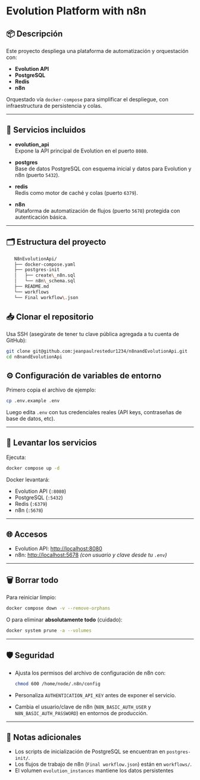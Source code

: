 
# Evolution Platform with n8n


## 📦 Descripción

Este proyecto despliega una plataforma de automatización y orquestación con:

- **Evolution API**
- **PostgreSQL**
- **Redis**
- **n8n**

Orquestado vía `docker-compose` para simplificar el despliegue, con infraestructura de persistencia y colas.

---

## 🚀 Servicios incluidos

- **evolution_api**  
  Expone la API principal de Evolution en el puerto `8080`.

- **postgres**  
  Base de datos PostgreSQL con esquema inicial y datos para Evolution y n8n (puerto `5432`).

- **redis**  
  Redis como motor de caché y colas (puerto `6379`).

- **n8n**  
  Plataforma de automatización de flujos (puerto `5678`) protegida con autenticación básica.

---

## 🗂️ Estructura del proyecto

 ```bash
    N8nEvolutionApi/
    ├── docker-compose.yaml  
    ├── postgres-init  
    │   ├── create\_n8n.sql  
    │   └── n8n\_schema.sql  
    ├── README.md  
    └── workflows  
    └── Final workflow\.json
 ```


  





## 📥 Clonar el repositorio

Usa SSH (asegúrate de tener tu clave pública agregada a tu cuenta de GitHub):

```bash
git clone git@github.com:jeanpaulrestedur1234/n8nandEvolutionApi.git
cd n8nandEvolutionApi
```


## ⚙️ Configuración de variables de entorno

Primero copia el archivo de ejemplo:

```bash
cp .env.example .env
```

Luego edita `.env` con tus credenciales reales (API keys, contraseñas de base de datos, etc).

---

## 🐳 Levantar los servicios

Ejecuta:

```bash
docker compose up -d
```

Docker levantará:

* Evolution API (`:8080`)
* PostgreSQL (`:5432`)
* Redis (`:6379`)
* n8n (`:5678`)

---

## 🌐 Accesos

* Evolution API: [http://localhost:8080](http://localhost:8080)
* n8n: [http://localhost:5678](http://localhost:5678) *(con usuario y clave desde tu `.env`)*

---

## 🗑️ Borrar todo

Para reiniciar limpio:

```bash
docker compose down -v --remove-orphans
```

O para eliminar **absolutamente todo** (cuidado):

```bash
docker system prune -a --volumes
```

---

## 🛡️ Seguridad

* Ajusta los permisos del archivo de configuración de n8n con:

  ```bash
  chmod 600 /home/node/.n8n/config
  ```
* Personaliza `AUTHENTICATION_API_KEY` antes de exponer el servicio.
* Cambia el usuario/clave de n8n (`N8N_BASIC_AUTH_USER` y `N8N_BASIC_AUTH_PASSWORD`) en entornos de producción.

---

## 📄 Notas adicionales

* Los scripts de inicialización de PostgreSQL se encuentran en `postgres-init/`.
* Los flujos de trabajo de n8n (`Final workflow.json`) están en `workflows/`.
* El volumen `evolution_instances` mantiene los datos persistentes 
